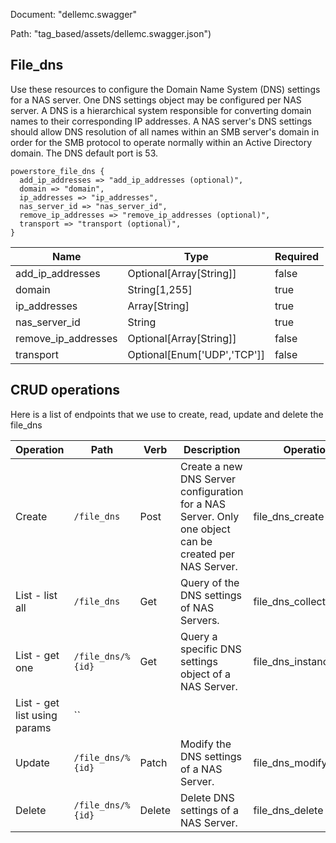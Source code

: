 Document: "dellemc.swagger"


Path: "tag_based/assets/dellemc.swagger.json")

## File_dns

Use these resources to configure the Domain Name System (DNS) settings for a NAS server. One DNS settings object may be configured per NAS server. A DNS is a hierarchical system responsible for converting domain names to their corresponding IP addresses. A NAS server\'s DNS settings should allow DNS resolution of all names within an SMB server\'s domain in order for the SMB protocol to operate normally within an Active Directory domain. The DNS default port is 53.

```puppet
powerstore_file_dns {
  add_ip_addresses => "add_ip_addresses (optional)",
  domain => "domain",
  ip_addresses => "ip_addresses",
  nas_server_id => "nas_server_id",
  remove_ip_addresses => "remove_ip_addresses (optional)",
  transport => "transport (optional)",
}
```

| Name        | Type           | Required       |
| ------------- | ------------- | ------------- |
|add_ip_addresses | Optional[Array[String]] | false |
|domain | String[1,255] | true |
|ip_addresses | Array[String] | true |
|nas_server_id | String | true |
|remove_ip_addresses | Optional[Array[String]] | false |
|transport | Optional[Enum['UDP','TCP']] | false |



## CRUD operations

Here is a list of endpoints that we use to create, read, update and delete the file_dns

| Operation | Path | Verb | Description | OperationID |
| ------------- | ------------- | ------------- | ------------- | ------------- |
|Create|`/file_dns`|Post|Create a new DNS Server configuration for a NAS Server. Only one object can be created per NAS Server.|file_dns_create|
|List - list all|`/file_dns`|Get|Query of the DNS settings of NAS Servers.|file_dns_collection_query|
|List - get one|`/file_dns/%{id}`|Get|Query a specific DNS settings object of a NAS Server.|file_dns_instance_query|
|List - get list using params|``||||
|Update|`/file_dns/%{id}`|Patch|Modify the DNS settings of a NAS Server.|file_dns_modify|
|Delete|`/file_dns/%{id}`|Delete|Delete DNS settings of a NAS Server.|file_dns_delete|
